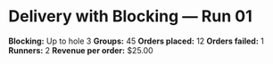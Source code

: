 # Delivery with Blocking — Run 01

**Blocking:** Up to hole 3 
**Groups:** 45
**Orders placed:** 12
**Orders failed:** 1
**Runners:** 2
**Revenue per order:** $25.00